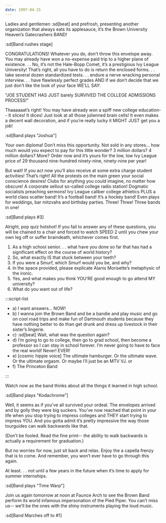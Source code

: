 ```yaml
---
date: 1997-04-15
---
```


Ladies and gentlemen :sd[beat] and prefrosh, presenting another organization that always eats its applesauce, it’s the Brown University Heaven’s Gatecrashers BAND!

:sd[Band rushes stage]

CONGRATULATIONS! Whatever you do, don’t throw this envelope away. You may already have won a no-expense paid trip to a higher plane of existence. . . No, it’s not the Hale-Bopp Comet, it’s a prestigious Ivy League University! That’s right, all you have to do is return the enclosed forms. . . take several dozen standardized tests. . . endure a nerve wracking personal interview. . . have flawlessly perfect grades AND if we don’t decide that we just don’t like the look of your face WE’LL SAY:

"JOE STUDENT HAS JUST barely SURVIVED THE COLLEGE ADMISSIONS PROCESS!"

Thaaaaaat’s right! You may have already won a spiff new college education-- It slices! It dices! Just look at all those julienned brain cells! It even makes a decent wall decoration, and if you’re really lucky it MIGHT JUST get you a job!

:sd[Band plays "Joshua"]

Your own diploma! Don’t miss this opportunity. Not sold in any stores... how much would you expect to pay for this little wonder? 3 million dollars? 4 million dollars? More? Order now and it’s yours for the low, low Ivy League price of 29 thousand nine-hundred ninety-nine, ninety-nine per year!

But wait! If you act now you’ll also receive at some extra charge student activities! That’s right! All the protests on the main green your social conscience desires! Clubs for anything you could imagine, no matter how obscure! A corporate sellout so-called college radio station! Dogmatic socialists preaching sermons! Ivy League caliber college athletics PLUS a world class scatter band! It’s a football band! It’s a hockey band! Even plays for weddings, bar mitzvahs and birthday parties. Three! Three! Three bands in one!

:sd[Band plays #3]

Alright, pop quiz hotshot! If you fail to answer any of these questions, you will be chained to a chair and forced to watch SPEED 2 until you chew your own leg off or suffer braindeath, whichever comes first.

1. As a high school senior. . . what have you done so far that has had a significant effect on the course of world history?
2. So, what exactly IS that stuck between your teeth?
3. If you were a Smurf, which Smurf would you be, and why?
4. In the space provided, please explicate Alanis Morisette’s metaphysic of the ironic.
5. Yes, and what makes you think YOU’RE good enough to go attend MY university?
6. What do you want out of life?

:::script-list

- a) I want answers... NOW!
- b) I wanna join the Brown Band and be a bandie and play music and go on cool road trips and make fun of Dartmouth students because they have nothing better to do than get drunk and dress up livestock in their sister’s lingerie.
- c) :sd[beat] Wait, what was the question again?
- d) I’m going to go to college, then go to grad school, then become a professor so I can stay in school forever. I’m never going to have to face the real world! Never! EVER!
- e) [cosmic hippie voice] The ultimate hamburger. Or the ultimate wave. Or the ultimate orgasm. Or maybe I’ll just be an MTV VJ. or
- f) The Princeton Band

:::

Watch now as the band thinks about all the things it learned in high school.

:sd[Band plays "Kodachrome"]

Well, it seems as if you’ve all survived your ordeal. The envelopes arrived and by golly they were big suckers. You’ve now reached that point in your life when you stop trying to impress colleges and THEY start trying to impress YOU. And you gotta admit it’s pretty impressive the way those tourguides can walk backwards like that.

(Don’t be fooled. Read the fine print-- the ability to walk backwards is actually a requirement for graduation.)

But no worries for now, just sit back and relax. Enjoy the a capella frenzy that is to come. And remember, you won’t ever have to go through this again.

At least. . . not until a few years in the future when it’s time to apply for summer internships.

:sd[Band plays "Time Warp"]

Join us again tomorrow at noon at Faunce Arch to see the Brown Band perform its world infamous impersonation of the Pied Piper. You can’t miss us-- we’ll be the ones with the shiny instruments playing the loud music.

:sd[Band Marches off to #1]

